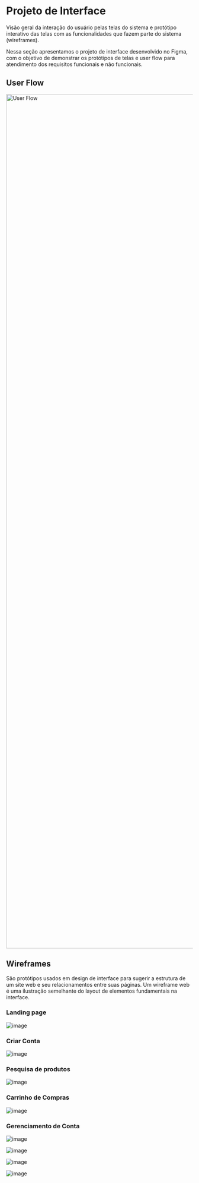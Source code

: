 
# Projeto de Interface

Visão geral da interação do usuário pelas telas do sistema e protótipo interativo das telas com as funcionalidades que fazem parte do sistema (wireframes).

Nessa seção apresentamos o projeto de interface desenvolvido no Figma, com o objetivo de demonstrar os protótipos de telas e user flow para atendimento dos requisitos funcionais e não funcionais.

## User Flow

<img width="2298" alt="User Flow" src="https://github.com/ICEI-PUC-Minas-PMV-SI/pmv-si-2023-2-pe5-t4-t5-grp07/assets/146896797/fb1cc5a1-ef58-4a39-b555-bc494606a66d">

## Wireframes

São protótipos usados em design de interface para sugerir a estrutura de um site web e seu relacionamentos entre suas páginas. Um wireframe web é uma ilustração semelhante do layout de elementos fundamentais na interface.

### Landing page

![image](https://github.com/ICEI-PUC-Minas-PMV-SI/pmv-si-2023-2-pe5-t4-t5-grp07/assets/146896797/babeb0e4-643f-4117-b981-cea6d1348bc9)

### Criar Conta

![image](https://github.com/ICEI-PUC-Minas-PMV-SI/pmv-si-2023-2-pe5-t4-t5-grp07/assets/146896797/78078bb8-24b1-4b14-9068-bf39880b27d8)


### Pesquisa de produtos

![image](https://github.com/ICEI-PUC-Minas-PMV-SI/pmv-si-2023-2-pe5-t4-t5-grp07/assets/146896797/de49601b-b7d0-440b-aa6b-681700217794)


### Carrinho de Compras

![image](https://github.com/ICEI-PUC-Minas-PMV-SI/pmv-si-2023-2-pe5-t4-t5-grp07/assets/146896797/6a649c86-1a44-457b-bb50-bddd58f829ab)


### Gerenciamento de Conta

![image](https://github.com/ICEI-PUC-Minas-PMV-SI/pmv-si-2023-2-pe5-t4-t5-grp07/assets/146896797/951da0df-311b-4313-ae3f-6b3aaa8ac830)

![image](https://github.com/ICEI-PUC-Minas-PMV-SI/pmv-si-2023-2-pe5-t4-t5-grp07/assets/146896797/f0005526-3781-4ffe-b508-a6601620d563)

![image](https://github.com/ICEI-PUC-Minas-PMV-SI/pmv-si-2023-2-pe5-t4-t5-grp07/assets/146896797/4faf0c82-5de4-433e-b466-aa46e8e3140b)

![image](https://github.com/ICEI-PUC-Minas-PMV-SI/pmv-si-2023-2-pe5-t4-t5-grp07/assets/146896797/ca0a2a9b-b43c-40a9-9609-b91a4a228061)

